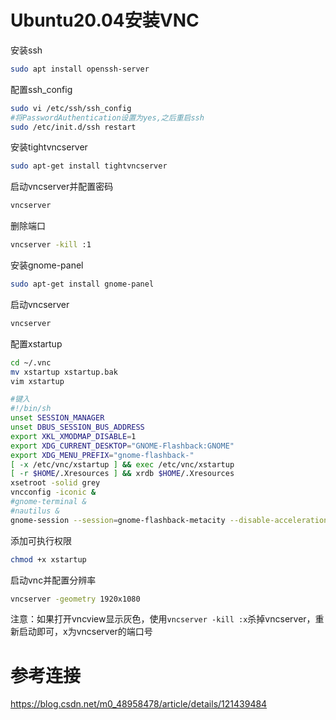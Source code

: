 # Ubuntu20.04安装VNC

安装ssh

```bash
sudo apt install openssh-server
```

配置ssh_config

```bash
sudo vi /etc/ssh/ssh_config
#将PasswordAuthentication设置为yes,之后重启ssh
sudo /etc/init.d/ssh restart
```

安装tightvncserver

```bash
sudo apt-get install tightvncserver
```

启动vncserver并配置密码

```bash
vncserver
```

删除端口

```bash
vncserver -kill :1
```

安装gnome-panel

```bash
sudo apt-get install gnome-panel
```

启动vncserver

```bash
vncserver
```

配置xstartup

```bash
cd ~/.vnc
mv xstartup xstartup.bak
vim xstartup

#键入
#!/bin/sh                                                                       
unset SESSION_MANAGER
unset DBUS_SESSION_BUS_ADDRESS
export XKL_XMODMAP_DISABLE=1
export XDG_CURRENT_DESKTOP="GNOME-Flashback:GNOME"
export XDG_MENU_PREFIX="gnome-flashback-"
[ -x /etc/vnc/xstartup ] && exec /etc/vnc/xstartup
[ -r $HOME/.Xresources ] && xrdb $HOME/.Xresources
xsetroot -solid grey
vncconfig -iconic &
#gnome-terminal &    
#nautilus &   
gnome-session --session=gnome-flashback-metacity --disable-acceleration-check &
```

添加可执行权限

```bash
chmod +x xstartup
```

启动vnc并配置分辨率

```bash
vncserver -geometry 1920x1080
```

注意：如果打开vncview显示灰色，使用`vncserver -kill :x`杀掉vncserver，重新启动即可，x为vncserver的端口号

# 参考连接

https://blog.csdn.net/m0_48958478/article/details/121439484